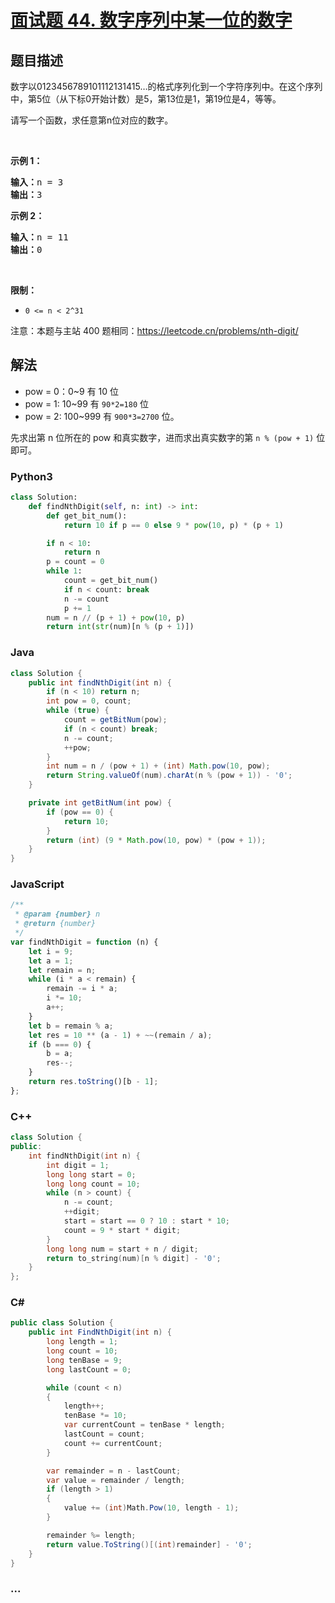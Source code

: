 # [面试题 44. 数字序列中某一位的数字](https://leetcode.cn/problems/shu-zi-xu-lie-zhong-mou-yi-wei-de-shu-zi-lcof/)

## 题目描述

<!-- 这里写题目描述 -->

<p>数字以0123456789101112131415&hellip;的格式序列化到一个字符序列中。在这个序列中，第5位（从下标0开始计数）是5，第13位是1，第19位是4，等等。</p>

<p>请写一个函数，求任意第n位对应的数字。</p>

<p>&nbsp;</p>

<p><strong>示例 1：</strong></p>

<pre><strong>输入：</strong>n = 3
<strong>输出：</strong>3
</pre>

<p><strong>示例 2：</strong></p>

<pre><strong>输入：</strong>n = 11
<strong>输出：</strong>0</pre>

<p>&nbsp;</p>

<p><strong>限制：</strong></p>

<ul>
	<li><code>0 &lt;= n &lt;&nbsp;2^31</code></li>
</ul>

<p>注意：本题与主站 400 题相同：<a href="https://leetcode.cn/problems/nth-digit/">https://leetcode.cn/problems/nth-digit/</a></p>

## 解法

<!-- 这里可写通用的实现逻辑 -->

-   pow = 0：0~9 有 10 位
-   pow = 1: 10~99 有 `90*2=180` 位
-   pow = 2: 100~999 有 `900*3=2700` 位。

先求出第 n 位所在的 pow 和真实数字，进而求出真实数字的第 `n % (pow + 1)` 位即可。

<!-- tabs:start -->

### **Python3**

<!-- 这里可写当前语言的特殊实现逻辑 -->

```python
class Solution:
    def findNthDigit(self, n: int) -> int:
        def get_bit_num():
            return 10 if p == 0 else 9 * pow(10, p) * (p + 1)

        if n < 10:
            return n
        p = count = 0
        while 1:
            count = get_bit_num()
            if n < count: break
            n -= count
            p += 1
        num = n // (p + 1) + pow(10, p)
        return int(str(num)[n % (p + 1)])
```

### **Java**

<!-- 这里可写当前语言的特殊实现逻辑 -->

```java
class Solution {
    public int findNthDigit(int n) {
        if (n < 10) return n;
        int pow = 0, count;
        while (true) {
            count = getBitNum(pow);
            if (n < count) break;
            n -= count;
            ++pow;
        }
        int num = n / (pow + 1) + (int) Math.pow(10, pow);
        return String.valueOf(num).charAt(n % (pow + 1)) - '0';
    }

    private int getBitNum(int pow) {
        if (pow == 0) {
            return 10;
        }
        return (int) (9 * Math.pow(10, pow) * (pow + 1));
    }
}
```

### **JavaScript**

```js
/**
 * @param {number} n
 * @return {number}
 */
var findNthDigit = function (n) {
    let i = 9;
    let a = 1;
    let remain = n;
    while (i * a < remain) {
        remain -= i * a;
        i *= 10;
        a++;
    }
    let b = remain % a;
    let res = 10 ** (a - 1) + ~~(remain / a);
    if (b === 0) {
        b = a;
        res--;
    }
    return res.toString()[b - 1];
};
```

### **C++**

```cpp
class Solution {
public:
    int findNthDigit(int n) {
        int digit = 1;
        long long start = 0;
        long long count = 10;
        while (n > count) {
            n -= count;
            ++digit;
            start = start == 0 ? 10 : start * 10;
            count = 9 * start * digit;
        }
        long long num = start + n / digit;
        return to_string(num)[n % digit] - '0';
    }
};
```

### **C#**

```cs
public class Solution {
    public int FindNthDigit(int n) {
        long length = 1;
        long count = 10;
        long tenBase = 9;
        long lastCount = 0;

        while (count < n)
        {
            length++;
            tenBase *= 10;
            var currentCount = tenBase * length;
            lastCount = count;
            count += currentCount;
        }

        var remainder = n - lastCount;
        var value = remainder / length;
        if (length > 1)
        {
            value += (int)Math.Pow(10, length - 1);
        }

        remainder %= length;
        return value.ToString()[(int)remainder] - '0';
    }
}

```

### **...**

```

```

<!-- tabs:end -->
